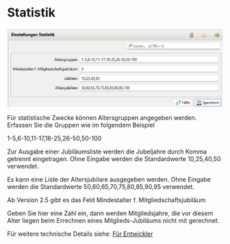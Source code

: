 # Statistik

![](img/Statistik.png)

Für statistische Zwecke können Altersgruppen angegeben werden. Erfassen Sie die Gruppen wie im folgendem Beispiel

1-5,6-10,11-17,18-25,26-50,50-100

Zur Ausgabe einer Jubiläumsliste werden die Jubeljahre durch Komma getrennt eingetragen. Ohne Eingabe werden die Standardwerte 10,25,40,50 verwendet.

Es kann eine Liste der Altersjubilare ausgegeben werden. Ohne Eingabe werden die Standardwerte 50,60,65,70,75,80,85,90,95 verwendet.

Ab Version 2.5 gibt es das Feld Mindestalter f. Mitgliedschaftsjubiläum

Geben Sie hier eine Zahl ein, dann werden Mitgliedsjahre, die vor diesem Alter liegen beim Errechnen eines Mitglieds-Jubiläums nicht mit gerechnet.

Für weitere technische Details siehe: [Für Entwickler](../../../../sonstiges/fur-entwickler.md)

